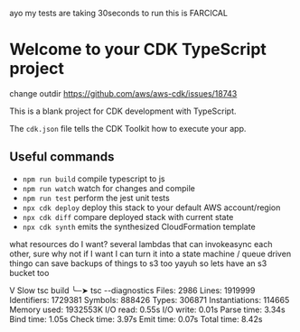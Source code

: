ayo my tests are taking 30seconds to run this is FARCICAL

# Welcome to your CDK TypeScript project

change outdir
https://github.com/aws/aws-cdk/issues/18743

This is a blank project for CDK development with TypeScript.

The `cdk.json` file tells the CDK Toolkit how to execute your app.

## Useful commands

* `npm run build`   compile typescript to js
* `npm run watch`   watch for changes and compile
* `npm run test`    perform the jest unit tests
* `npx cdk deploy`  deploy this stack to your default AWS account/region
* `npx cdk diff`    compare deployed stack with current state
* `npx cdk synth`   emits the synthesized CloudFormation template

what resources do I want?
several lambdas that can invokeasync each other, sure why not
if I want I can turn it into a state machine / queue driven thingo
can save backups of things to s3 too yayuh
so lets have an s3 bucket too

V Slow tsc build
╰─➤  tsc --diagnostics
Files:              2986
Lines:           1919999
Identifiers:     1729381
Symbols:          888426
Types:            306871
Instantiations:   114665
Memory used:    1932553K
I/O read:          0.55s
I/O write:         0.01s
Parse time:        3.34s
Bind time:         1.05s
Check time:        3.97s
Emit time:         0.07s
Total time:        8.42s